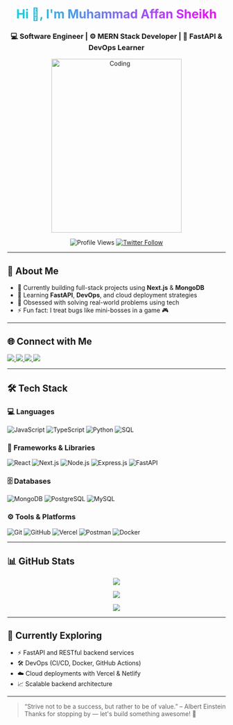 <!-- Header -->
<h1 align="center" style="background: linear-gradient(to right, #00dbde, #fc00ff); -webkit-background-clip: text; color: transparent;">
  Hi 👋, I'm Muhammad Affan Sheikh
</h1>

<h3 align="center">
  💻 Software Engineer | ⚙️ MERN Stack Developer | 🚀 FastAPI & DevOps Learner
</h3>

<p align="center">
  <img src="https://i.pinimg.com/originals/81/17/8b/81178b47a8598f0c81c4799f2cdd4057.gif" alt="Coding" width="300" height="400"/>
</p>

<p align="center">
  <img src="https://komarev.com/ghpvc/?username=iaffansheikh21&label=Profile%20views&color=0e75b6&style=flat" alt="Profile Views" />
  <a href="https://twitter.com/iaffansheikh21" target="_blank">
    <img src="https://img.shields.io/twitter/follow/iaffansheikh21?logo=twitter&style=flat-square" alt="Twitter Follow" />
  </a>
</p>

---

## 🧠 About Me

- 🔭 Currently building full-stack projects using **Next.js** & **MongoDB**
- 🌱 Learning **FastAPI**, **DevOps**, and cloud deployment strategies
- 🧩 Obsessed with solving real-world problems using tech
- ⚡ Fun fact: I treat bugs like mini-bosses in a game 🎮

---

## 🌐 Connect with Me

<p>
  <a href="https://twitter.com/iaffansheikh21" target="_blank">
    <img src="https://img.shields.io/badge/Twitter-1DA1F2?style=for-the-badge&logo=twitter&logoColor=white"/>
  </a>
  <a href="https://www.linkedin.com/in/iaffansheikh21/" target="_blank">
    <img src="https://img.shields.io/badge/LinkedIn-0077B5?style=for-the-badge&logo=linkedin&logoColor=white"/>
  </a>
  <a href="https://facebook.com/iaffansheikh21" target="_blank">
    <img src="https://img.shields.io/badge/Facebook-1877F2?style=for-the-badge&logo=facebook&logoColor=white"/>
  </a>
  <a href="https://instagram.com/iaffansheikh21" target="_blank">
    <img src="https://img.shields.io/badge/Instagram-E4405F?style=for-the-badge&logo=instagram&logoColor=white"/>
  </a>
</p>

---

## 🛠️ Tech Stack

### 💻 Languages
![JavaScript](https://img.shields.io/badge/JavaScript-F7DF1E?style=flat&logo=javascript&logoColor=black)
![TypeScript](https://img.shields.io/badge/TypeScript-3178C6?style=flat&logo=typescript&logoColor=white)
![Python](https://img.shields.io/badge/Python-3776AB?style=flat&logo=python&logoColor=white)
![SQL](https://img.shields.io/badge/SQL-336791?style=flat&logo=postgresql&logoColor=white)

### 🧩 Frameworks & Libraries
![React](https://img.shields.io/badge/React-20232A?style=flat&logo=react&logoColor=61DAFB)
![Next.js](https://img.shields.io/badge/Next.js-000000?style=flat&logo=nextdotjs&logoColor=white)
![Node.js](https://img.shields.io/badge/Node.js-339933?style=flat&logo=nodedotjs&logoColor=white)
![Express.js](https://img.shields.io/badge/Express.js-000000?style=flat&logo=express&logoColor=white)
![FastAPI](https://img.shields.io/badge/FastAPI-005571?style=flat&logo=fastapi)

### 🗄️ Databases
![MongoDB](https://img.shields.io/badge/MongoDB-4EA94B?style=flat&logo=mongodb&logoColor=white)
![PostgreSQL](https://img.shields.io/badge/PostgreSQL-336791?style=flat&logo=postgresql&logoColor=white)
![MySQL](https://img.shields.io/badge/MySQL-4479A1?style=flat&logo=mysql&logoColor=white)

### ⚙️ Tools & Platforms
![Git](https://img.shields.io/badge/Git-F05032?style=flat&logo=git&logoColor=white)
![GitHub](https://img.shields.io/badge/GitHub-181717?style=flat&logo=github&logoColor=white)
![Vercel](https://img.shields.io/badge/Vercel-000000?style=flat&logo=vercel&logoColor=white)
![Postman](https://img.shields.io/badge/Postman-FF6C37?style=flat&logo=postman&logoColor=white)
![Docker](https://img.shields.io/badge/Docker-2496ED?style=flat&logo=docker&logoColor=white)

---

## 📊 GitHub Stats

<p align="center">
  <img src="https://github-readme-stats.vercel.app/api?username=iaffansheikh21&show_icons=true&theme=tokyonight" />
</p>
<p align="center">
  <img src="https://github-readme-streak-stats.herokuapp.com/?user=iaffansheikh21&theme=tokyonight" />
</p>
<p align="center">
  <img src="https://github-readme-stats.vercel.app/api/top-langs/?username=iaffansheikh21&layout=compact&theme=tokyonight" />
</p>

---

## 🚀 Currently Exploring

- ⚡ FastAPI and RESTful backend services
- 🛠️ DevOps (CI/CD, Docker, GitHub Actions)
- ☁️ Cloud deployments with Vercel & Netlify
- 📈 Scalable backend architecture

---

> “Strive not to be a success, but rather to be of value.” – Albert Einstein  
> Thanks for stopping by — let's build something awesome! 🚀
